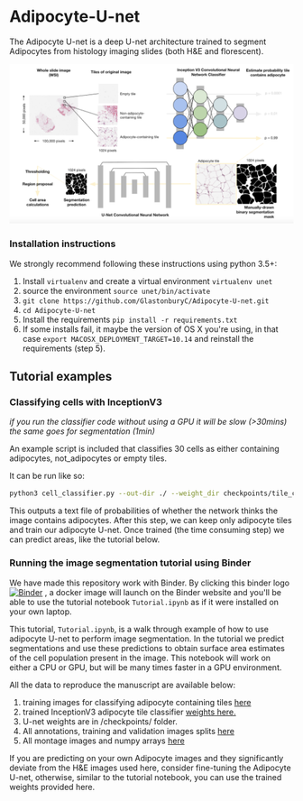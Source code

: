 # Adipocyte-U-net

The Adipocyte U-net is a deep U-net architecture trained to segment Adipocytes from histology imaging slides (both H&E and florescent). 

![alt text](overview.png)

### Installation instructions

We strongly recommend following these instructions using python 3.5+:

1. Install `virtualenv` and create a virtual environment `virtualenv unet`
2. source the environment `source unet/bin/activate`
3. `git clone https://github.com/GlastonburyC/Adipocyte-U-net.git`
4. `cd Adipocyte-U-net`
5. Install the requirements `pip install -r requirements.txt`
6. If some installs fail, it maybe the version of OS X you're using, in that case `export MACOSX_DEPLOYMENT_TARGET=10.14` and reinstall the requirements (step 5).

## Tutorial examples

### Classifying cells with InceptionV3

_if you run the classifier code without using a GPU it will be slow (>30mins) the same goes for segmentation (1min)_

An example script is included that classifies 30 cells as either containing adipocytes, not_adipocytes or empty tiles.

It can be run like so:

```bash
python3 cell_classifier.py --out-dir ./ --weight_dir checkpoints/tile_classifier_InceptionV3/tile_adipocyte.weights.h5 --image-path example_class_tiles
```

This outputs a text file of probabilities of whether the network thinks the image contains adipocytes. After this step, we can keep only adipocyte tiles and train our adipocyte U-net. Once trained (the time consuming step) we can predict areas, like the tutorial below.

### Running the image segmentation tutorial using Binder

We have made this repository work with Binder. By clicking this binder logo [![Binder](https://mybinder.org/badge_logo.svg)](https://mybinder.org/v2/gh/GlastonburyC/Adipocyte-U-net/master?filepath=Tutorial.ipynb)
, a docker image will launch on the Binder website and you'll be able to use the tutorial notebook `Tutorial.ipynb` as if it were installed on your own laptop.

This tutorial, `Tutorial.ipynb`, is a walk through example of how to use adipocyte U-net to perform image segmentation. In the tutorial we predict segmentations and use these predictions to obtain surface area estimates of the cell population present in the image.
This notebook will work on either a CPU or GPU, but will be many times faster in a GPU environment.


All the data to reproduce the manuscript are available below:

1. training images for classifying adipocyte containing tiles [here](https://drive.google.com/open?id=1hsmMGTQSOvicUr50fiCol_Gr5z8U0koC)
2. trained InceptionV3 adipocyte tile classifier [weights here.](https://drive.google.com/open?id=1dGZ1amjkRfRzSO9etWwtsadylG6wGvF0)
3. U-net weights are in /checkpoints/ folder.
4. All annotations, training and validation images splits [here](https://drive.google.com/open?id=1MDY_CYcLSKbCrjMBvGZ5sFaqh5rRmrRk)
5. All montage images and numpy arrays [here](https://drive.google.com/open?id=1qCb13kFdN3mxukcnz7IwfarfaZU3ygsr)

If you are predicting on your own Adipocyte images and they significantly deviate from the H&E images used here, consider fine-tuning the Adipocyte U-net, otherwise, similar to the tutorial notebook, you can use the trained weights provided here.
